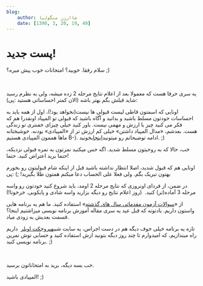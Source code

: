 ```yaml
---
blog:
    author: شااززز منگولیا
    date: [1390, 3, 20, 19, 49]
---
```

# پست جدید!

<div class="cnt">
سلام رفقا. خوبید؟ امتحانات خوب پیش میره؟ ;)<p></p>
<p><br/></p>
<p>یه سری حرفا هست که معمولا بعد از اعلام نتایج مرحله 2 زده میشه، ولی به نظرم رسید شاید قبلش بگم بهتر باشه (الان کمتر احساساتی هستید :پی):</p>
<p>اونایی که اسمتون قاطی لیست قبولی ها نیست(نخواهد بود!)، اول از همه باید به احساسات خودتون مسلط باشید و بدانید و آگاه باشید که قبولی تو المپیاد اونقدرا هم که فکر می کنید چیز با ارزش و مهمی نیست. باور کنید خیلی چیزای خفنتری تو زندگی هست. بعدشم، «مدال المپیاد داشتن» خیلی کم ارزش تر از «المپیادی» بودنه. خوشبختانه ماها هممون المپیادی هستیم B-). ادامه توضیحاتم رو میتونید<a href="http://shaazzz.blogfa.com/post-82.aspx" target="_blank">اینجا</a>بخونید. ;)</p>
<p>خب، حالا که به روحیتون مسلط شدید. اگه حس میکنید نمرتون به نمره قبولی نزدیکه، حتما برید اعتراض کنید. حتما!</p>
<p>اونایی هم که قبول شدید، اصلا انتظار نداشته باشید قبل از اینکه شام قبولیتون رو بخورم بهتون تبریک بگم. ولی فعلا علی الحساب دعا میکنم همتون طلا بگیرید! ;) :پی</p>
<p>در ضمن، از فردای اونروزی که نتایج مرحله 2 اومد، باید شروع کنید خودتون رو واسه مرحله 3 آماده(تر) کنید.  (روز اعلام نتایج رو دیگه بزارید واسه شادی و پایکوبی. خرخونا!)</p>
<p>از «<a href="http://www.inoi.ir/%D9%85%D9%86%D8%A7%D8%A8%D8%B9-%D9%88-%D9%85%D8%B1%D8%A7%D8%AC%D8%B9/%D8%B3%D9%88%D8%A7%D9%84%D8%A7%D8%AA-%D8%A2%D8%B2%D9%85%D9%88%D9%86-%D9%85%D9%82%D8%AF%D9%85%D8%A7%D8%AA%DB%8C-%D8%A8%D8%B1%D9%86%D8%A7%D9%85%D9%87%E2%80%8C%D9%86%D9%88%DB%8C%D8%B3%DB%8C/" target="_blank">سوالات آزمون مقدماتی سال های گذشته</a>» استفاده کنید. ما هم یه برنامه هایی واستون داریم. یادتونه که قبل عید یه سری مقاله آموزش برنامه نویسی میزاشتیم اینجا؟ قسمت بعدیش به زودی میاد.</p>
<p>تازه یه برنامه خیلی خوف دیگه هم در دست اجراس، یه سایت شبیه<a href="http://projecteuler.net/">پروجکت اویلر</a>  داریم راه میندازیم، که امیدوارم تا چند روز دیگه بتونید ازش استفاده کنید و حسابی توش تمرین برنامه نویسی کنید. ;)</p>
<p><br/></p>
<p>خب بسه دیگه، برید به امتحاناتون برسید.</p>
<p>المپیادی باشید! ;)</p>
<p></p>
</div>
